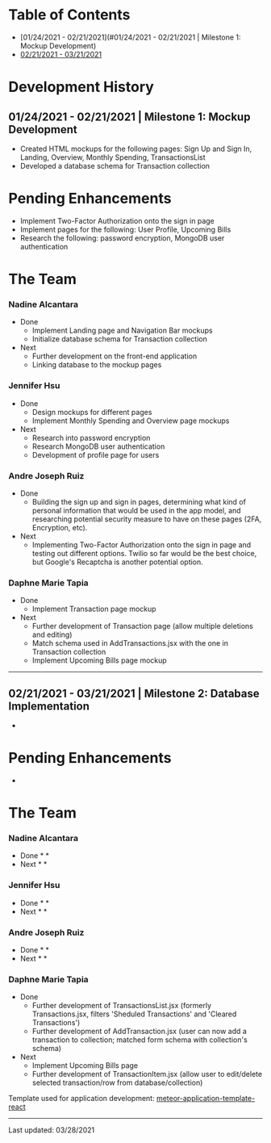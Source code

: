 # Table of Contents
* [01/24/2021 - 02/21/2021](#01/24/2021 - 02/21/2021 | Milestone 1: Mockup Development)
* [02/21/2021 - 03/21/2021](#02/21/2021)

# Development History
## 01/24/2021 - 02/21/2021 | Milestone 1: Mockup Development
* Created HTML mockups for the following pages: Sign Up and Sign In, Landing, Overview, Monthly Spending, TransactionsList
* Developed a database schema for Transaction collection

# Pending Enhancements
* Implement Two-Factor Authorization onto the sign in page
* Implement pages for the following: User Profile, Upcoming Bills
* Research the following: password encryption, MongoDB user authentication

# The Team
### Nadine Alcantara
* Done
  * Implement Landing page and Navigation Bar mockups  
  * Initialize database schema for Transaction collection
* Next
  * Further development on the front-end application
  * Linking database to the mockup pages

### Jennifer Hsu
* Done
  * Design mockups for different pages
  * Implement Monthly Spending and Overview page mockups
* Next
  * Research into password encryption
  * Research MongoDB user authentication 
  * Development of profile page for users

### Andre Joseph Ruiz
* Done
  * Building the sign up and sign in pages, determining what kind of personal information that would be used in the app model, and researching potential security measure to have on these pages (2FA, Encryption, etc).
* Next
  * Implementing Two-Factor Authorization onto the sign in page and testing out different options. Twilio so far would be the best choice, but Google's Recaptcha is another potential option.

### Daphne Marie Tapia
* Done
  * Implement Transaction page mockup
* Next
  * Further development of Transaction page (allow multiple deletions and editing)
  * Match schema used in AddTransactions.jsx with the one in Transaction collection
  * Implement Upcoming Bills page mockup  

***

## 02/21/2021 - 03/21/2021 | Milestone 2: Database Implementation
*

# Pending Enhancements
*

# The Team
### Nadine Alcantara
* Done
  *
  *
* Next
  *
  *

### Jennifer Hsu
* Done
  *
  *
* Next
  *
  *

### Andre Joseph Ruiz
* Done
  *
  *
* Next
  *
  *

### Daphne Marie Tapia
* Done
  * Further development of TransactionsList.jsx (formerly Transactions.jsx, filters 'Sheduled Transactions' and 'Cleared Transactions')
  * Further development of AddTransaction.jsx (user can now add a transaction to collection; matched form schema with collection's schema)
* Next
  * Implement Upcoming Bills page 
  * Further development of TransactionItem.jsx (allow user to edit/delete selected transaction/row from database/collection)

Template used for application development: [meteor-application-template-react](http://ics-software-engineering.github.io/meteor-application-template-react/)

***

Last updated: 03/28/2021
